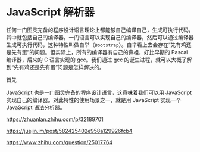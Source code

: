 # JavaScript 解析器


任何一门图灵完备的程序设计语言理论上都能够自己编译自己，生成可执行代码，其中就包括自己的编译器。一门语言可以实现自己的编译器，然后可以通过编译器生成可执行代码，这种特性叫做自举（`Bootstrap`）。自举看上去会存在“先有鸡还是先有蛋”的问题。但实际上，所有的编译器有自己的鼻祖，好比早期的 Pascal 编译器，后来的 C 语言实现的 gcc。我们通过 gcc 的诞生过程，就可以大概了解到“先有鸡还是先有蛋”问题是怎样解决的。

首先

JavaScript 也是一门图灵完备的程序设计语言，这意味着我们可以用 JavaScript 实现自己的编译器。对此特性的使用场景之一，就是用 JavaScript 实现一个 JavaScript 语法分析器。


https://zhuanlan.zhihu.com/p/32189701

https://juejin.im/post/582425402e958a129926fcb4

https://www.zhihu.com/question/25017764
